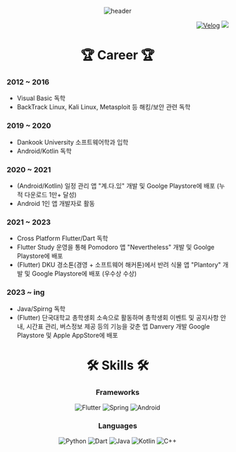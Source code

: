 <div align=center>

![header](https://capsule-render.vercel.app/api?type=waving&fontAlignY=30&descAlignY=50&text=MintChoco%20Jaem&desc=Github%20of%20Jaem&height=300&color=92B8B1&fontColor=202020)

</div>

<div align=right>

[![Velog](http://img.shields.io/badge/Velog-3DDC84?style=flat-square&logo=velog&logoColor=white&link=https://velog.io/@chocojaem/)](https://velog.io/@chocojaem/)
<a href="mailto:vanillajaem@gmail.com" target="_blank"><img src="https://img.shields.io/badge/Gmail-d14836?style=flat-square&logo=Gmail&logoColor=white"/></a>
</div>

<div align=center>

# 🏆 Career 🏆

<div align=left>
 
### 2012 ~ 2016
 - Visual Basic 독학
 - BackTrack Linux, Kali Linux, Metasploit 등 해킹/보안 관련 독학  
### 2019 ~ 2020
 - Dankook University 소프트웨어학과 입학
 - Android/Kotlin 독학  
### 2020 ~ 2021
 - (Android/Kotlin) 일정 관리 앱 "계.다.있" 개발 및 Goolge Playstore에 배포 (누적 다운로드 1만+ 달성)
 - Android 1인 앱 개발자로 활동
### 2021 ~ 2023
 - Cross Platform Flutter/Dart 독학  
 - Flutter Study 운영을 통해 Pomodoro 앱 "Nevertheless" 개발 및 Goolge Playstore에 배포  
 - (Flutter) DKU 경소톤(경영 + 소프트웨어 해커톤)에서 반려 식물 앱 "Plantory" 개발 및 Google Playstore에 배포 (우수상 수상)
### 2023 ~ ing
 - Java/Spirng 독학
 - (Flutter) 단국대학교 총학생회 소속으로 활동하며 총학생회 이벤트 및 공지사항 안내, 시간표 관리, 버스정보 제공 등의 기능을 갖춘 앱 Danvery 개발 Google Playstore 및 Apple AppStore에 배포 
 
</div>

<div align=center>
 
# 🛠 Skills 🛠
### Frameworks
![Flutter](https://img.shields.io/badge/Flutter-007ACC.svg?&style=for-the-badge&logo=Flutter&logoColor=white)
![Spring](https://img.shields.io/badge/Spring-6DB33F.svg?&style=for-the-badge&logo=Spring&logoColor=white)
![Android](https://img.shields.io/badge/Android-49C964.svg?&style=for-the-badge&logo=Android&logoColor=white)
### Languages
![Python](https://img.shields.io/badge/Python-F0E150.svg?&style=for-the-badge&logo=Python&logoColor=white)
![Dart](https://img.shields.io/badge/Dart-00337C.svg?&style=for-the-badge&logo=Dart&logoColor=white)
![Java](https://img.shields.io/badge/Java-F09C3E.svg?&style=for-the-badge&logo=Java&logoColor=white)
![Kotlin](https://img.shields.io/badge/Kotlin-FF7B54.svg?&style=for-the-badge&logo=Kotlin&logoColor=white)
![C++](https://img.shields.io/badge/c++-00599C.svg?style=for-the-badge&logo=c%2B%2B&logoColor=white)
 
</div>
  
